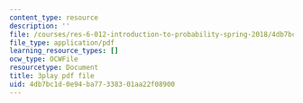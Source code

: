 ```yaml
---
content_type: resource
description: ''
file: /courses/res-6-012-introduction-to-probability-spring-2018/4db7bc1d0e94ba77338301aa22f08900_GH7dwoXSD0s.pdf
file_type: application/pdf
learning_resource_types: []
ocw_type: OCWFile
resourcetype: Document
title: 3play pdf file
uid: 4db7bc1d-0e94-ba77-3383-01aa22f08900
---
```

